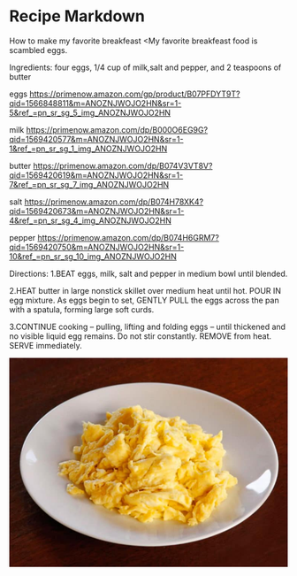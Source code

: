 # Recipe Markdown
 How to make my favorite breakfeast
<My favorite breakfeast food is scambled eggs.

Ingredients: four eggs, 1/4 cup of milk,salt and pepper, and 2 teaspoons of butter

eggs https://primenow.amazon.com/gp/product/B07PFDYT9T?qid=1566848811&m=ANOZNJWOJO2HN&sr=1-5&ref_=pn_sr_sg_5_img_ANOZNJWOJO2HN

milk https://primenow.amazon.com/dp/B000O6EG9G?qid=1569420577&m=ANOZNJWOJO2HN&sr=1-1&ref_=pn_sr_sg_1_img_ANOZNJWOJO2HN

butter https://primenow.amazon.com/dp/B074V3VT8V?qid=1569420619&m=ANOZNJWOJO2HN&sr=1-7&ref_=pn_sr_sg_7_img_ANOZNJWOJO2HN

salt https://primenow.amazon.com/dp/B074H78XK4?qid=1569420673&m=ANOZNJWOJO2HN&sr=1-4&ref_=pn_sr_sg_4_img_ANOZNJWOJO2HN

pepper https://primenow.amazon.com/dp/B074H6GRM7?qid=1569420750&m=ANOZNJWOJO2HN&sr=1-10&ref_=pn_sr_sg_10_img_ANOZNJWOJO2HN


Directions:
1.BEAT eggs, milk, salt and pepper in medium bowl until blended.

2.HEAT butter in large nonstick skillet over medium heat until hot. POUR IN egg mixture. As eggs begin to set, GENTLY PULL the eggs across the pan with a spatula, forming large soft curds.

3.CONTINUE cooking – pulling, lifting and folding eggs – until thickened and no visible liquid egg remains. Do not stir constantly. REMOVE from heat. SERVE immediately.

![Scamble Eggs](./How-to-Scramble-Eggs.jpg)
     
